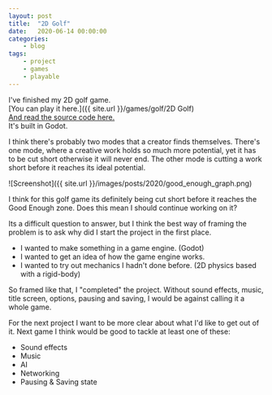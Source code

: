 ```yaml
---
layout: post
title:	"2D Golf"
date:	2020-06-14 00:00:00
categories:
    - blog
tags:
    - project
    - games
    - playable
---
```


I've finished my 2D golf game.  
[You can play it here.]({{ site.url }}/games/golf/2D Golf)  
[And read the source code here.](https://github.com/Beetron/2dgolf)  
It's built in Godot.

I think there's probably two modes that a creator finds themselves.
There's one mode, where a creative work holds so much more potential, yet it has to be cut short otherwise it will never end.
The other mode is cutting a work short before it reaches its ideal potential.

![Screenshot]({{ site.url }}/images/posts/2020/good_enough_graph.png)

I think for this golf game its definitely being cut short before it reaches the Good Enough zone. Does this mean I should continue working on it?

Its a difficult question to answer, but I think the best way of framing the problem is to ask why did I start the project in the first place.
- I wanted to make something in a game engine. (Godot)
- I wanted to get an idea of how the game engine works.
- I wanted to try out mechanics I hadn't done before. (2D physics based with a rigid-body)

So framed like that, I "completed" the project. Without sound effects, music, title screen, options, pausing and saving, I would be against calling it a whole game.

For the next project I want to be more clear about what I'd like to get out of it.
Next game I think would be good to tackle at least one of these:
- Sound effects
- Music
- AI
- Networking
- Pausing & Saving state